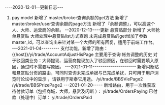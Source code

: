 
----2020-12-01--更新日志---
1. pay model
   新增了 master/broker查询余额的get方法
   新增了 master/broker/user查询余额的page方法
   新增了『余额调整』，可以高速个人、大师、运营商的余额。
--2020-12-13----更新
  悬赏贴部分
  新增了 大师抢单悬赏贴
         大师处理中悬赏贴list方式查询
  未完成悬赏贴的get增加了参数master_id，可以查询出来针对某一个大师的所有回复，适用于前端工作台。
---2021-01-04---------
  支付功能，新增了路由：  {{host}}/yi/trade/AccountAdjustHisPage   主要用于查询 帐务调整的历史
  对于驳回类业务：大师提现、运营商提现加入了驳回原因，在驳回时需要填入原因，通过时不需要写原因。
---2021-01-11----------------------
  新增闪断贴和悬赏贴分页的路由，可同时查询未完成单据与已完成单扰，只可用于用户浏览时论坛中的显示 ，请铁用于斯泰它用途。
  /yi/trade/BBSViePage2   /yi/trade/BBSPrizePage2
---2021-01-20-----
  新增路由，用于一次性获取待付款订单（包括商城，大师，悬赏及闪断 ）：
    yi/trade/OrdersPaying
  已付款（处理中）订单：
   yi/trade/OrdersPaid

  


